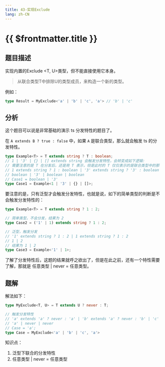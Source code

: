 ```yaml
---
title: 43-实现Exclude
lang: zh-CN
---
```


# {{ $frontmatter.title }}

## 题目描述

实现内置的Exclude <T, U>类型，但不能直接使用它本身。

> 从联合类型T中排除U的类型成员，来构造一个新的类型。

例如：

```ts
type Result = MyExclude<'a' | 'b' | 'c', 'a'> // 'b' | 'c'
```

## 分析

这个题目可以说是非常基础的演示 ts 分发特性的题目了。

在 `A extends B ? true : false` 中，如果 `A` 是联合类型，那么就会触发 ts 的分发特性。

```ts
type Example<T> = T extends string ? T : boolean;
// 1 | '3' | {} | [] extends string 会触发分发特性，会转变成如下逻辑:
// 需要注意的是 T 在分发后，还是用 T 表示，但是此时的 T 仅仅表示的是联合类型中的那一项，而非整个联合类型
// 1 extends string ? 1 : boolean | '3' extends string ? '3' : boolean | {} extends string ? {} : boolean | [] extends string ? [] : boolean
// boolean | '3' | boolean | boolean
// Case1 = boolean | '3'
type Case1 = Example<1 | '3' | {} | []>;
```

要注意的是，只有泛型才会触发分发特性，也就是说，如下的简单类型的判断是不会触发分发特性的：

```ts
type Example<T> = T extends string ? 1 : 2;

// 简单类型，不会分发，结果为 2
type Case2 = ('1' | 1) extends string ? 1 : 2;

// 泛型，触发分发
// '1' extends string ? 1 : 2 | 1 extends string ? 1 : 2
// 1 | 2
// 结果为 1 | 2
type Case3 = Example<'1' | 1>;
```

了解了分发特性后，这题的结果就呼之欲出了，但是在此之前，还有一个特性需要了解，那就是 任意类型 | never = 任意类型。

## 题解

解法如下：

```ts
type MyExclude<T, U> = T extends U ? never : T;

// 触发分发特性
// 'a' extends 'a' ? never : 'a' | 'b' extends 'a' ? never : 'b' | 'c' extends 'a' ? never : 'c'
// 'a' | never | never
// Case = 'a';
type Case = MyExclude<'a' | 'b' | 'c', 'a'>
```

知识点：
1. 泛型下联合的分发特性
2. 任意类型 | never = 任意类型